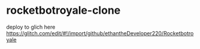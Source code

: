 # rocketbotroyale-clone
deploy to glich here https://glitch.com/edit/#!/import/github/ethantheDeveloper220/Rocketbotroyale
